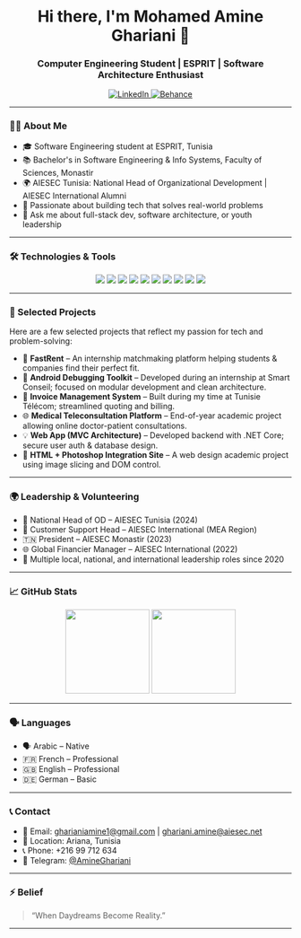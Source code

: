 <!-- Profile Header -->
<h1 align="center">Hi there, I'm Mohamed Amine Ghariani 👋</h1>
<h3 align="center">Computer Engineering Student | ESPRIT | Software Architecture Enthusiast</h3>

<p align="center">
  <a href="https://www.linkedin.com/in/mohamed-amine-ghariani/">
    <img src="https://img.shields.io/badge/LinkedIn-blue?logo=linkedin&style=for-the-badge" alt="LinkedIn"/>
  </a>
  <a href="https://www.behance.net/amineghariani">
    <img src="https://img.shields.io/badge/Behance-0057FF?logo=behance&style=for-the-badge" alt="Behance"/>
  </a>
</p>

---

### 👨‍💻 About Me

- 🎓 Software Engineering student at ESPRIT, Tunisia
- 📚 Bachelor's in Software Engineering & Info Systems, Faculty of Sciences, Monastir
- 🌍 AIESEC Tunisia: National Head of Organizational Development | AIESEC International Alumni
- 🧠 Passionate about building tech that solves real-world problems
- 💬 Ask me about full-stack dev, software architecture, or youth leadership

---

### 🛠️ Technologies & Tools

<p align="center">
  <img src="https://img.shields.io/badge/HTML5-E34F26?style=for-the-badge&logo=html5&logoColor=white"/>
  <img src="https://img.shields.io/badge/CSS3-1572B6?style=for-the-badge&logo=css3&logoColor=white"/>
  <img src="https://img.shields.io/badge/JavaScript-F7DF1E?style=for-the-badge&logo=javascript&logoColor=black"/>
  <img src="https://img.shields.io/badge/Python-3776AB?style=for-the-badge&logo=python&logoColor=white"/>
  <img src="https://img.shields.io/badge/Java-007396?style=for-the-badge&logo=java&logoColor=white"/>
  <img src="https://img.shields.io/badge/C%2B%2B-00599C?style=for-the-badge&logo=c%2B%2B&logoColor=white"/>
  <img src="https://img.shields.io/badge/CSharp-239120?style=for-the-badge&logo=c-sharp&logoColor=white"/>
  <img src="https://img.shields.io/badge/MySQL-4479A1?style=for-the-badge&logo=mysql&logoColor=white"/>
  <img src="https://img.shields.io/badge/Postman-FF6C37?style=for-the-badge&logo=postman&logoColor=white"/>
  <img src="https://img.shields.io/badge/Git-F05032?style=for-the-badge&logo=git&logoColor=white"/>
</p>

---

### 📌 Selected Projects

Here are a few selected projects that reflect my passion for tech and problem-solving:

- 📱 **FastRent** – An internship matchmaking platform helping students & companies find their perfect fit.
- 📲 **Android Debugging Toolkit** – Developed during an internship at Smart Conseil; focused on modular development and clean architecture.
- 💼 **Invoice Management System** – Built during my time at Tunisie Télécom; streamlined quoting and billing.
- 🌐 **Medical Teleconsultation Platform** – End-of-year academic project allowing online doctor-patient consultations.
- 💡 **Web App (MVC Architecture)** – Developed backend with .NET Core; secure user auth & database design.
- 🎨 **HTML + Photoshop Integration Site** – A web design academic project using image slicing and DOM control.

---

### 🌍 Leadership & Volunteering

- 🌟 National Head of OD – AIESEC Tunisia (2024)
- 💬 Customer Support Head – AIESEC International (MEA Region)
- 🇹🇳 President – AIESEC Monastir (2023)
- 🌐 Global Financier Manager – AIESEC International (2022)
- 💼 Multiple local, national, and international leadership roles since 2020

---

### 📈 GitHub Stats

<p align="center">
  <img src="https://github-readme-stats.vercel.app/api?username=mohamedamineghariani&show_icons=true&theme=radical" height="150"/>
  <img src="https://github-readme-stats.vercel.app/api/top-langs/?username=mohamedamineghariani&layout=compact&theme=radical" height="150"/>
</p>

---

### 🗣️ Languages

- 🗣 Arabic – Native
- 🇫🇷 French – Professional
- 🇬🇧 English – Professional
- 🇩🇪 German – Basic

---

### 📞 Contact

- 📧 Email: gharianiamine1@gmail.com | ghariani.amine@aiesec.net
- 📍 Location: Ariana, Tunisia
- 📞 Phone: +216 99 712 634
- 💬 Telegram: [@AmineGhariani](@AmineGhariani)

---

### ⚡ Belief

> “When Daydreams Become Reality.” 

---
